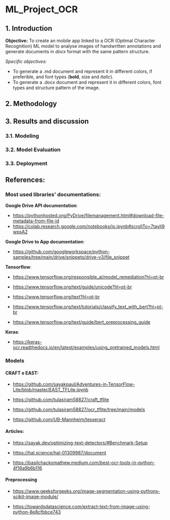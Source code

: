 # ML_Project_OCR

## 1. Introduction
**Objective:** To create an mobile app linked to a OCR (Optimal Character Recognition) ML model to analyse images of handwritten annotations and generate documents in _docx_ format with the same pattern structure.

_Specific objectives:_
- To generate a .md document and represent it in different colors, if preferible, and font types (**bold**, size and _italic_).
- To generate a .docx document and represent it in different colors, font types and structure pattern of the image.

## 2. Methodology

## 3. Results and discussion
### 3.1. Modeling

### 3.2. Model Evaluation

### 3.3. Deployment

## References:
### **Most used libraries' documentations**:

**Google Drive API documentation**:
- https://pythonhosted.org/PyDrive/filemanagement.html#download-file-metadata-from-file-id 
- https://colab.research.google.com/notebooks/io.ipynb#scrollTo=7taylj9wpsA2 

**Google Drive to App documentation**:
- https://github.com/googleworkspace/python-samples/tree/main/drive/snippets/drive-v3/file_snippet 


**Tensorflow**:
- https://www.tensorflow.org/responsible_ai/model_remediation?hl=pt-br

- https://www.tensorflow.org/text/guide/unicode?hl=pt-br

- https://www.tensorflow.org/text?hl=pt-br

- https://www.tensorflow.org/text/tutorials/classify_text_with_bert?hl=pt-br

- https://www.tensorflow.org/text/guide/bert_preprocessing_guide

**Keras**:
- https://keras-ocr.readthedocs.io/en/latest/examples/using_pretrained_models.html

### **Models**
#### **CRAFT e EAST**:
- https://github.com/sayakpaul/Adventures-in-TensorFlow-Lite/blob/master/EAST_TFLite.ipynb

- https://github.com/tulasiram58827/craft_tflite

- https://github.com/tulasiram58827/ocr_tflite/tree/main/models

- https://github.com/UB-Mannheim/tesseract

#### **Articles**:
- https://sayak.dev/optimizing-text-detectors/#Benchmark-Setup

- https://hal.science/hal-01309987/document

- https://basilchackomathew.medium.com/best-ocr-tools-in-python-4f16a9b6b116

#### **Preprocessing**
- https://www.geeksforgeeks.org/image-segmentation-using-pythons-scikit-image-module/

- https://towardsdatascience.com/extract-text-from-image-using-python-8e8cfbbce743